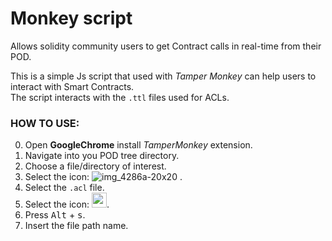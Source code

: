 # Monkey script
Allows solidity community users to get Contract calls in real-time from their POD.

This is a simple Js script that used with *Tamper Monkey* can help users to interact with Smart Contracts.  
The script interacts with the `.ttl` files used for ACLs.

  ### HOW TO USE:
  0. Open __GoogleChrome__ install *TamperMonkey* extension.
  1. Navigate into you POD tree directory.
  2. Choose a file/directory of interest.
  3. Select the icon: ![img_4286a-20x20](https://solid.github.io/solid-ui/src/originalIcons/about.png ) .
  4. Select the `.acl` file.
  5. Select the icon: <img src="https://solid.github.io/solid-ui/src/icons/noun_109873.svg" width="24px" height="24px"/>.
  6. Press <kbd>Alt</kbd> + <kbd>s</kbd>.
  7. Insert the file path name.
